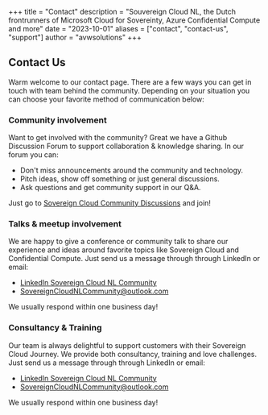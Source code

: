 +++
title = "Contact"
description = "Souvereign Cloud NL, the Dutch frontrunners of Microsoft Cloud for Sovereinty, Azure Confidential Compute and more"
date = "2023-10-01"
aliases = ["contact", "contact-us", "support"]
author = "avwsolutions"
+++

## Contact Us

Warm welcome to our contact page. There are a few ways you can get in touch with team behind the community. Depending on your situation you can choose your favorite method of communication below:

### Community involvement

Want to get involved with the community? Great we have a Github Discussion Forum to support collaboration & knowledge sharing. In our forum you can:
- Don't miss announcements around the community and technology.
- Pitch ideas, show off something or just general discussions.  
- Ask questions and get community support in our Q&A.

Just go to [Sovereign Cloud Community Discussions](https://github.com/orgs/sovereign-cloud/discussions) and join!

### Talks & meetup involvement

We are happy to give a conference or community talk to share our experience and ideas around favorite topics like Sovereign Cloud and Confidential Compute.
Just send us a message through through LinkedIn or email:

- [LinkedIn Sovereign Cloud NL Community](https://www.linkedin.com/company/sovereign-cloud-nl-community/about/?viewAsMember=true)
- [SovereignCloudNLCommunity@outlook.com](mailto:sovereigncloudNLCommunity@outlook.com)

We usually respond within one business day!

### Consultancy & Training

Our team is always delightful to support customers with their Sovereign Cloud Journey. We provide both consultancy, training and love challenges. Just send us a message through through LinkedIn or email:

- [LinkedIn Sovereign Cloud NL Community](https://www.linkedin.com/company/sovereign-cloud-nl-community/about/?viewAsMember=true)
- [SovereignCloudNLCommunity@outlook.com](mailto:sovereigncloudNLCommunity@outlook.com)

We usually respond within one business day!








